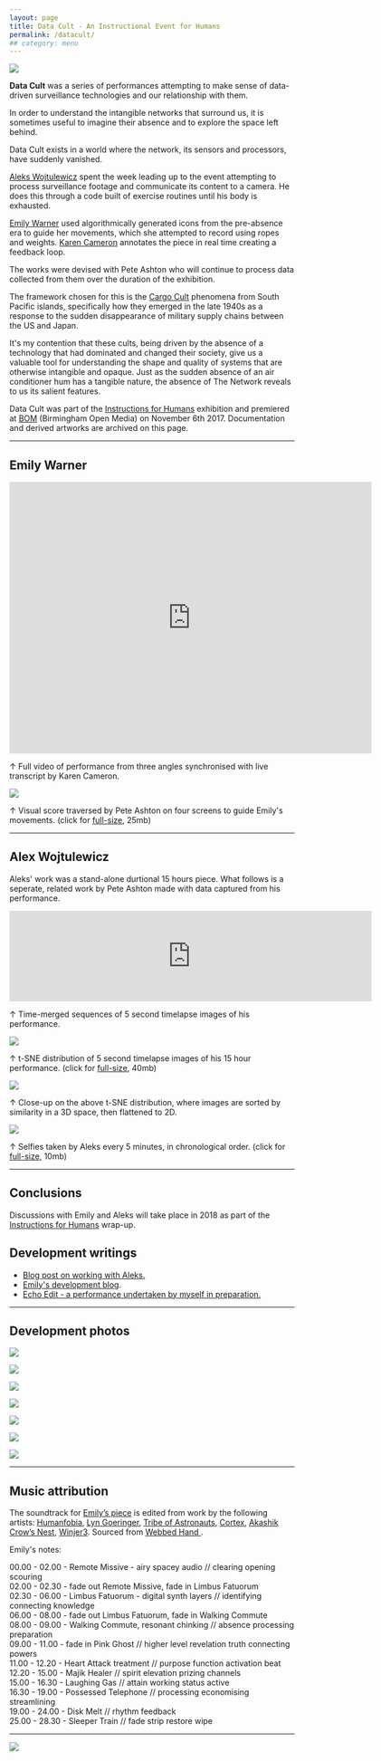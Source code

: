 ```yaml
---
layout: page
title: Data Cult - An Instructional Event for Humans
permalink: /datacult/
## category: menu
---
```



![](http://instructionsforhumans.com/images/datacult-em.jpg)

**Data Cult** was a series of performances attempting to make sense of data-driven surveillance technologies and our relationship with them.

In order to understand the intangible networks that surround us, it is sometimes useful to imagine their absence and to explore the space left behind. 

Data Cult exists in a world where the network, its sensors and processors, have suddenly vanished. 

[Aleks Wojtulewicz](http://a-w-a.co.uk/) spent the week leading up to the event attempting to process surveillance footage and communicate its content to a camera. He does this through a code built of exercise routines until his body is exhausted. 

[Emily Warner](https://emily-warner.com/) used algorithmically generated icons from the pre-absence era to guide her movements, which she attempted to record using ropes and weights. [Karen Cameron](https://twitter.com/KCanard) annotates the piece in real time creating a feedback loop.

The works were devised with Pete Ashton who will continue to process data collected from them over the duration of the exhibition. 

The framework chosen for this is the [Cargo Cult](https://en.wikipedia.org/wiki/Cargo_cult) phenomena from South Pacific islands, specifically how they emerged in the late 1940s as a response to the sudden disappearance of military supply chains between the US and Japan. 

It's my contention that these cults, being driven by the absence of a technology that had dominated and changed their society, give us a valuable tool for understanding the shape and quality of systems that are otherwise intangible and opaque. Just as the sudden absence of an air conditioner hum has a tangible nature, the absence of The Network reveals to us its salient features. 

Data Cult was part of the [Instructions for Humans](http://instructionsforhumans.com) exhibition and premiered at [BOM](http://www.bom.org.uk) (Birmingham Open Media) on November 6th 2017. Documentation and derived artworks are archived on this page.  

*****

## Emily Warner

<iframe src="https://player.vimeo.com/video/242211423?title=0&byline=0&portrait=0" width="640" height="480" frameborder="0" webkitallowfullscreen mozallowfullscreen allowfullscreen></iframe>

&#8593; Full video of performance from three angles synchronised with live transcript by Karen Cameron.

[![](http://instructionsforhumans.com/images/emilyblobsscore_small.jpg)](http://instructionsforhumans.com/images/emilyblobsscore.jpg)

&#8593; Visual score traversed by Pete Ashton on four screens to guide Emily's movements. (click for [full-size](http://instructionsforhumans.com/images/emilyblobsscore.jpg), 25mb)

*****

## Alex Wojtulewicz

Aleks' work was a stand-alone durtional 15 hours piece. What follows is a seperate, related work by Pete Ashton made with data captured from his performance. 

<iframe src="https://player.vimeo.com/video/242235813?title=0&byline=0&portrait=0" width="640" height="160" frameborder="0" webkitallowfullscreen mozallowfullscreen allowfullscreen></iframe>

&#8593; Time-merged sequences of 5 second timelapse images of his performance. 

[![](http://instructionsforhumans.com/images/tsne_grid_alekssq_small.jpg)](http://instructionsforhumans.com/images/tsne_grid_alekssq.jpg)

&#8593; t-SNE distribution of 5 second timelapse images of his 15 hour performance. (click for [full-size](http://instructionsforhumans.com/images/tsne_grid_alekssq.jpg), 40mb)

![](http://instructionsforhumans.com/images/tsne_alex_zoom.jpg)

&#8593; Close-up on the above t-SNE distribution, where images are sorted by similarity in a 3D space, then flattened to 2D.

[![](http://instructionsforhumans.com/images/aleks_faces_hires_small.jpg)](http://instructionsforhumans.com/images/aleks_faces_hires.jpg)

&#8593; Selfies taken by Aleks every 5 minutes, in chronological order. (click for [full-size](http://instructionsforhumans.com/images/aleks_faces_hires.jpg), 10mb)

*****

## Conclusions

Discussions with Emily and Aleks will take place in 2018 as part of the [Instructions for Humans](http://instructionsforhumans.com/) wrap-up. 

## Development writings 

- [Blog post on working with Aleks.](http://blog.peteashton.com/art/2017/11/02/ifh029/) 
- [Emily's development blog](https://ifhekw.tumblr.com).
- [Echo Edit - a performance undertaken by myself in preparation.](http://art.peteashton.com/echo_edit/) 

*****

## Development photos

![](http://instructionsforhumans.com/images/datacultwip1.jpg)

![](http://instructionsforhumans.com/images/datacultwip2.jpg)

![](http://instructionsforhumans.com/images/datacultwip3.jpg)

![](http://instructionsforhumans.com/images/datacultwip5.jpg)

![](http://instructionsforhumans.com/images/datacultwip6.jpg)

![](http://blog.peteashton.com/images/aleks_thur_3.jpg)

![](http://blog.peteashton.com/images/aleks_thur_1.jpg)

*****

## Music attribution

The soundtrack for [Emily’s piece](https://vimeo.com/242211423) is edited from work by the following artists: [Humanfobia](https://humanfobia.jimdo.com), [Lyn Goeringer](http://www.lyngoeringer.com/portfolio/), [Tribe of Astronauts](https://archive.org/search.php?query=creator%3A%22Tribe+of+Astronauts%22), [Cortex](http://freemusicarchive.org/music/CorteX/Paranormal/), [Akashik Crow’s Nest](http://webbedhandrecords.com/tag/akashic-crows-nest/), [Winjer3](http://freemusicarchive.org/music/Winjer3/). Sourced from [Webbed Hand ](http://webbedhandrecords.com). 

Emily's notes: 

00.00 - 02.00 - Remote Missive - airy spacey audio // clearing opening scouring  
02.00 - 02.30 - fade out Remote Missive, fade in Limbus Fatuorum  
02.30 - 06.00 - Limbus Fatuorum - digital synth layers // identifying connecting knowledge  
06.00 - 08.00 - fade out Limbus Fatuorum, fade in Walking Commute  
08.00 - 09.00 - Walking Commute, resonant chinking // absence processing preparation  
09.00 - 11.00 - fade in Pink Ghost // higher level revelation truth connecting powers  
11.00 - 12.20 - Heart Attack treatment // purpose function activation beat  
12.20 - 15.00 - Majik Healer // spirit elevation prizing channels  
15.00 - 16.30 - Laughing Gas // attain working status active  
16.30 - 19.00 - Possessed Telephone // processing economising streamlining   
19.00 - 24.00 - Disk Melt // rhythm feedback  
25.00 - 28.30 - Sleeper Train // fade strip restore wipe  

*****

[![](http://art.peteashton.com/assets/images/lottery_Logo_Black_RGB_smaller.jpg)](http://artscouncil.org.uk/)